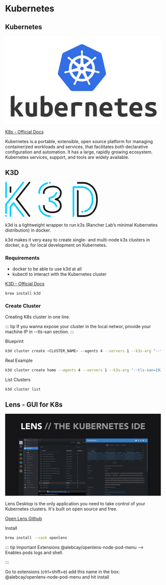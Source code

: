 # Kubernetes

## Kubernetes

![K8S](./k8s.png)

[K8s - Official Docs](https://kubernetes.io/pt-br/docs/concepts/overview/what-is-kubernetes/)

Kubernetes is a portable, extensible, open source platform for managing containerized workloads and services, 
that facilitates both declarative configuration and automation. 
It has a large, rapidly growing ecosystem. Kubernetes services, support, and tools are widely available.



## K3D

![K3D](./k3d.png)

k3d is a lightweight wrapper to run k3s (Rancher Lab’s minimal Kubernetes distribution) in docker.

k3d makes it very easy to create single- and multi-node k3s clusters in docker, e.g. for local development on Kubernetes.

### Requirements

* docker to be able to use k3d at all
* kubectl to interact with the Kubernetes cluster

[K3D - Official Docs](https://k3d.io/v5.5.1/)

```bash
brew install k3d
```

### Create Cluster

Creating K8s cluster in one line.

::: tip
If you wanna expose your cluster in the local networ, provide your machine IP in --tls-san section.
:::

Blueprint
```bash
k3d cluster create <CLUSTER_NAME> --agents 4 --servers 1 --k3s-arg "--tls-san=<YOUR_MACHINE_IP>@server:*"
```

Real Example
```bash
k3d cluster create home --agents 4 --servers 1 --k3s-arg "--tls-san=192.168.0.243@server:*"
```

List Clusters
```bash
k3d cluster list
```

## Lens - GUI for K8s 

![Lens - IDE](./lens.png)

Lens Desktop is the only application you need to take control of your Kubernetes clusters. It's built on open source and free.

[Open Lens Github](https://github.com/MuhammedKalkan/OpenLens)

Install
```bash
brew install --cask openlens
```

::: tip Important Extensions
@alebcay/openlens-node-pod-menu --> Enables pods logs and shell.

:::

Go to extensions (ctrl+shift+e) add this name in the box: @alebcay/openlens-node-pod-menu and hit install